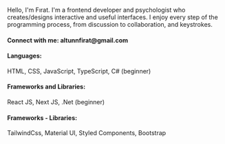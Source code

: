 
Hello, I'm Fırat. I'm a frontend developer and psychologist who creates/designs interactive and useful interfaces. I enjoy every step of the programming process, from discussion to collaboration, and keystrokes.

<h4 align="left">Connect with me: altunnfirat@gmail.com</h4>
<p align="left">
</p>

<h4 align="left">Languages:</h4> HTML, CSS, JavaScript, TypeScript, C# (beginner)

<h4 align="left">Frameworks and Libraries:</h4> React JS, Next JS, .Net (beginner)

<h4 align="left">Frameworks - Libraries:</h4> TailwindCss, Material UI, Styled Components, Bootstrap





